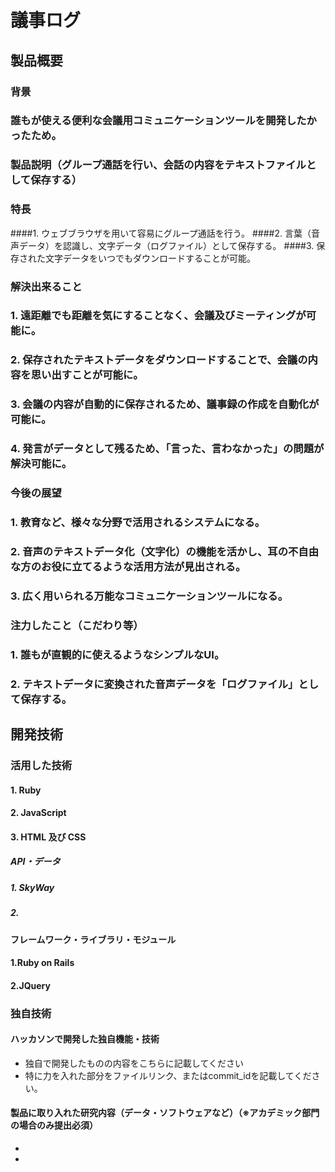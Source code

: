 # 議事ログ
## 製品概要
### 背景
### 誰もが使える便利な会議用コミュニケーションツールを開発したかったため。
### 製品説明（グループ通話を行い、会話の内容をテキストファイルとして保存する）
### 特長
####1. ウェブブラウザを用いて容易にグループ通話を行う。
####2. 言葉（音声データ）を認識し、文字データ（ログファイル）として保存する。
####3. 保存された文字データをいつでもダウンロードすることが可能。

### 解決出来ること
### 1. 遠距離でも距離を気にすることなく、会議及びミーティングが可能に。
### 2. 保存されたテキストデータをダウンロードすることで、会議の内容を思い出すことが可能に。
### 3. 会議の内容が自動的に保存されるため、議事録の作成を自動化が可能に。
### 4. 発言がデータとして残るため、「言った、言わなかった」の問題が解決可能に。

### 今後の展望
### 1. 教育など、様々な分野で活用されるシステムになる。
### 2. 音声のテキストデータ化（文字化）の機能を活かし、耳の不自由な方のお役に立てるような活用方法が見出される。
### 3. 広く用いられる万能なコミュニケーションツールになる。
### 注力したこと（こだわり等）
### 1. 誰もが直観的に使えるようなシンプルなUI。
### 2. テキストデータに変換された音声データを「ログファイル」として保存する。

## 開発技術
### 活用した技術
#### 1. Ruby 
#### 2. JavaScript
#### 3. HTML 及び CSS
##### API・データ
##### 1. SkyWay
##### 2. 

#### フレームワーク・ライブラリ・モジュール
#### 1.Ruby on Rails
#### 2.JQuery


### 独自技術
#### ハッカソンで開発した独自機能・技術
* 独自で開発したものの内容をこちらに記載してください
* 特に力を入れた部分をファイルリンク、またはcommit_idを記載してください。

#### 製品に取り入れた研究内容（データ・ソフトウェアなど）（※アカデミック部門の場合のみ提出必須）
* 
* 
